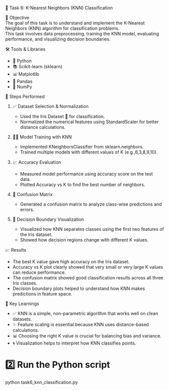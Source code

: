 🧭 Task 6: K-Nearest Neighbors (KNN) Classification

📌 Objective  
The goal of this task is to understand and implement the K-Nearest Neighbors (KNN) algorithm for classification problems.  
This task involves data preprocessing, training the KNN model, evaluating performance, and visualizing decision boundaries.

 🛠 Tools & Libraries 
 
- 🐍 Python  
- 📚 Scikit-learn (sklearn) 
- 📊 Matplotlib 
- 🧾 Pandas
- 🧮 NumPy

 🧪 Steps Performed  

1. ✅ Dataset Selection & Normalization  
   - Used the Iris Dataset 🌸 for classification.  
   - Normalized the numerical features using StandardScaler for better distance calculations.

2. 👩‍🏫 Model Training with KNN  
   - Implemented KNeighborsClassifier from sklearn.neighbors.  
   - Trained multiple models with different values of K (e.g.,6,3,8,9,10).

3. 📈 Accuracy Evaluation
   - Measured model performance using accuracy score on the test data.  
   - Plotted Accuracy vs K to find the best number of neighbors.

4. 🧠 Confusion Matrix  
   - Generated a confusion matrix to analyze class-wise predictions and errors.

5. 🌿 Decision Boundary Visualization 
   - Visualized how KNN separates classes using the first two features of the Iris dataset.  
   - Showed how decision regions change with different K values.

 📈 Results  

- The best K value gave high accuracy on the Iris dataset.  
- Accuracy vs K plot clearly showed that very small or very large K values can reduce performance.  
- The confusion matrix showed good classification results across all three Iris classes.  
- Decision boundary plots helped to understand how KNN makes predictions in feature space.
  
 📝 Key Learnings  

- ✅ KNN is a simple, non-parametric algorithm that works well on clean datasets.  
- ✨ Feature scaling is essential because KNN uses distance-based calculations.  
- 📊 Choosing the right K value is crucial for balancing bias and variance.  
- 🌀 Visualization helps to interpret how KNN classifies points.

# 2️⃣ Run the Python script
python task6_knn_classification.py
